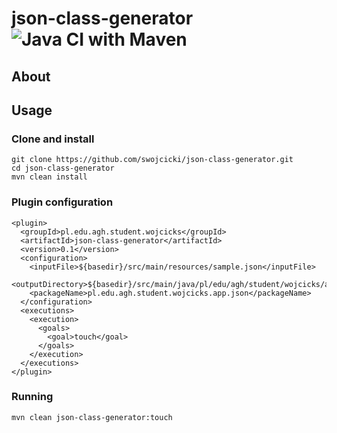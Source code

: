 # json-class-generator ![Java CI with Maven](https://github.com/swojcicki/json-class-generator/workflows/Java%20CI%20with%20Maven/badge.svg)

## About

## Usage

### Clone and install

```
git clone https://github.com/swojcicki/json-class-generator.git
cd json-class-generator
mvn clean install
```

### Plugin configuration
```
<plugin>
  <groupId>pl.edu.agh.student.wojcicks</groupId>
  <artifactId>json-class-generator</artifactId>
  <version>0.1</version>
  <configuration>
    <inputFile>${basedir}/src/main/resources/sample.json</inputFile>
    <outputDirectory>${basedir}/src/main/java/pl/edu/agh/student/wojcicks/app/json</outputDirectory>
    <packageName>pl.edu.agh.student.wojcicks.app.json</packageName>
  </configuration>
  <executions>
    <execution>
      <goals>
        <goal>touch</goal>
      </goals>
    </execution>
  </executions>
</plugin>
```

### Running
```
mvn clean json-class-generator:touch
```
